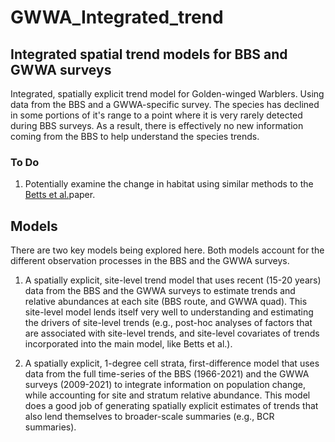 # GWWA_Integrated_trend

## Integrated spatial trend models for BBS and GWWA surveys

Integrated, spatially explicit trend model for Golden-winged Warblers. Using data from the BBS and a GWWA-specific survey. The species has declined in some portions of it's range to a point where it is very rarely detected during BBS surveys. As a result, there is effectively no new information coming from the BBS to help understand the species trends.

### To Do

1.  Potentially examine the change in habitat using similar methods to the [Betts et al.](https://doi.org/10.1038/s41559-022-01737-8)paper.

## Models

There are two key models being explored here. Both models account for the different observation processes in the BBS and the GWWA surveys.

1.  A spatially explicit, site-level trend model that uses recent (15-20 years) data from the BBS and the GWWA surveys to estimate trends and relative abundances at each site (BBS route, and GWWA quad). This site-level model lends itself very well to understanding and estimating the drivers of site-level trends (e.g., post-hoc analyses of factors that are associated with site-level trends, and site-level covariates of trends incorporated into the main model, like Betts et al.).

2.  A spatially explicit, 1-degree cell strata, first-difference model that uses data from the full time-series of the BBS (1966-2021) and the GWWA surveys (2009-2021) to integrate information on population change, while accounting for site and stratum relative abundance. This model does a good job of generating spatially explicit estimates of trends that also lend themselves to broader-scale summaries (e.g., BCR summaries).
